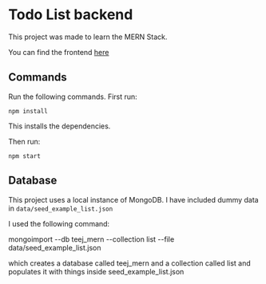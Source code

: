 # Todo List backend

This project was made to learn the MERN Stack.

You can find the frontend [here](https://github.com/gamesfreak26/todo-list-mern-client)

## Commands

Run the following commands. First run:

`npm install`

This installs the dependencies.

Then run:

`npm start`

## Database

This project uses a local instance of MongoDB.  I have included dummy data in `data/seed_example_list.json`

I used the following command:

mongoimport --db teej_mern --collection list --file data/seed_example_list.json

which creates a database called teej_mern and a collection called list and populates it with things inside seed_example_list.json
